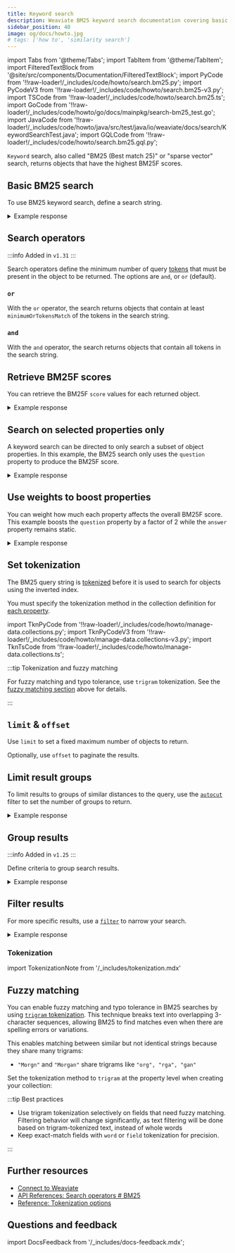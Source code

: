 ```yaml
---
title: Keyword search
description: Weaviate BM25 keyword search documentation covering basic queries, search operators, scoring, property targeting, weighting, tokenization, filtering and fuzzy matching.
sidebar_position: 40
image: og/docs/howto.jpg
# tags: ['how to', 'similarity search']
---
```


import Tabs from '@theme/Tabs';
import TabItem from '@theme/TabItem';
import FilteredTextBlock from '@site/src/components/Documentation/FilteredTextBlock';
import PyCode from '!!raw-loader!/\_includes/code/howto/search.bm25.py';
import PyCodeV3 from '!!raw-loader!/\_includes/code/howto/search.bm25-v3.py';
import TSCode from '!!raw-loader!/\_includes/code/howto/search.bm25.ts';
import GoCode from '!!raw-loader!/\_includes/code/howto/go/docs/mainpkg/search-bm25_test.go';
import JavaCode from '!!raw-loader!/\_includes/code/howto/java/src/test/java/io/weaviate/docs/search/KeywordSearchTest.java';
import GQLCode from '!!raw-loader!/\_includes/code/howto/search.bm25.gql.py';

`Keyword` search, also called "BM25 (Best match 25)" or "sparse vector" search, returns objects that have the highest BM25F scores.

## Basic BM25 search

To use BM25 keyword search, define a search string.

<Tabs className="code" groupId="languages">
  <TabItem value="py" label="Python">
    <FilteredTextBlock
      text={PyCode}
      startMarker="# BM25BasicPython"
      endMarker="# END BM25BasicPython"
      language="python"
    />
  </TabItem>


  <TabItem value="ts" label="JavaScript/TypeScript">
    <FilteredTextBlock
      text={TSCode}
      startMarker="// START Basic"
      endMarker="// END Basic"
      language="ts"
    />
  </TabItem>


   <TabItem value="go" label="Go">
    <FilteredTextBlock
      text={GoCode}
      startMarker="// START Basic"
      endMarker="// END Basic"
      language="go"
    />
  </TabItem>

  <TabItem value="java" label="Java">
    <FilteredTextBlock
      text={JavaCode}
      startMarker="// START Basic"
      endMarker="// END Basic"
      language="java"
    />
  </TabItem>

  <TabItem value="graphql" label="GraphQL">
    <FilteredTextBlock
      text={PyCodeV3}
      startMarker="# BM25BasicGraphQL"
      endMarker="# END BM25BasicGraphQL"
      language="graphql"
    />
  </TabItem>
</Tabs>

<details>
  <summary>Example response</summary>

The response is like this:

<FilteredTextBlock
  text={PyCodeV3}
  startMarker="# Expected BM25Basic results"
  endMarker="# END Expected BM25Basic results"
  language="json"
/>

</details>

## Search operators

:::info Added in `v1.31`
:::

Search operators define the minimum number of query [tokens](#set-tokenization) that must be present in the object to be returned. The options are `and`, or `or` (default).

### `or`

With the `or` operator, the search returns objects that contain at least `minimumOrTokensMatch` of the tokens in the search string.

<Tabs className="code" groupId="languages">
  <TabItem value="py" label="Python">
    <FilteredTextBlock
      text={PyCode}
      startMarker="# START BM25OperatorOrWithMin"
      endMarker="# END BM25OperatorOrWithMin"
      language="python"
    />
  </TabItem>
  <TabItem value="graphql" label="GraphQL">
    <FilteredTextBlock
      text={GQLCode}
      startMarker="# START BM25OperatorOrWithMin"
      endMarker="# END BM25OperatorOrWithMin"
      language="python"
    />
  </TabItem>
</Tabs>

### `and`

With the `and` operator, the search returns objects that contain all tokens in the search string.

<Tabs className="code" groupId="languages">
  <TabItem value="py" label="Python">
    <FilteredTextBlock
      text={PyCode}
      startMarker="# START BM25OperatorAnd"
      endMarker="# END BM25OperatorAnd"
      language="python"
    />
  </TabItem>
  <TabItem value="graphql" label="GraphQL">
    <FilteredTextBlock
      text={GQLCode}
      startMarker="# START BM25OperatorAnd"
      endMarker="# END BM25OperatorAnd"
      language="python"
    />
  </TabItem>
</Tabs>

## Retrieve BM25F scores

You can retrieve the BM25F `score` values for each returned object.

<Tabs className="code" groupId="languages">
  <TabItem value="py" label="Python">
    <FilteredTextBlock
      text={PyCode}
      startMarker="# BM25WithScorePython"
      endMarker="# END BM25WithScorePython"
      language="python"
    />
  </TabItem>


  <TabItem value="ts" label="JavaScript/TypeScript">
    <FilteredTextBlock
      text={TSCode}
      startMarker="// START Score"
      endMarker="// END Score"
      language="ts"
    />
  </TabItem>


  <TabItem value="go" label="Go">
    <FilteredTextBlock
      text={GoCode}
      startMarker="// START Score"
      endMarker="// END Score"
      language="go"
    />
  </TabItem>

  <TabItem value="java" label="Java">
    <FilteredTextBlock
      text={JavaCode}
      startMarker="// START Score"
      endMarker="// END Score"
      language="java"
    />
  </TabItem>

  <TabItem value="graphql" label="GraphQL">
    <FilteredTextBlock
      text={PyCodeV3}
      startMarker="# BM25WithScoreGraphQL"
      endMarker="# END BM25WithScoreGraphQL"
      language="graphql"
    />
  </TabItem>
</Tabs>

<details>
  <summary>Example response</summary>

The response is like this:

<FilteredTextBlock
  text={PyCodeV3}
  startMarker="# Expected BM25WithScore results"
  endMarker="# END Expected BM25WithScore results"
  language="json"
/>

</details>

## Search on selected properties only

A keyword search can be directed to only search a subset of object properties. In this example, the BM25 search only uses the `question` property to produce the BM25F score.

<Tabs className="code" groupId="languages">
  <TabItem value="py" label="Python">
    <FilteredTextBlock
      text={PyCode}
      startMarker="# BM25WithPropertiesPython"
      endMarker="# END BM25WithPropertiesPython"
      language="python"
    />
  </TabItem>


  <TabItem value="ts" label="JavaScript/TypeScript">
    <FilteredTextBlock
      text={TSCode}
      startMarker="// START Properties"
      endMarker="// END Properties"
      language="ts"
    />
  </TabItem>


  <TabItem value="go" label="Go">
    <FilteredTextBlock
      text={GoCode}
      startMarker="// START Properties"
      endMarker="// END Properties"
      language="go"
    />
  </TabItem>

  <TabItem value="java" label="Java">
    <FilteredTextBlock
      text={JavaCode}
      startMarker="// START Properties"
      endMarker="// END Properties"
      language="java"
    />
  </TabItem>

  <TabItem value="graphql" label="GraphQL">
    <FilteredTextBlock
      text={PyCodeV3}
      startMarker="# BM25WithPropertiesGraphQL"
      endMarker="# END BM25WithPropertiesGraphQL"
      language="graphql"
    />
  </TabItem>
</Tabs>

<details>
  <summary>Example response</summary>

The response is like this:

<FilteredTextBlock
  text={PyCodeV3}
  startMarker="# Expected BM25WithProperties results"
  endMarker="# END Expected BM25WithProperties results"
  language="json"
/>

</details>

## Use weights to boost properties

You can weight how much each property affects the overall BM25F score. This example boosts the `question` property by a factor of 2 while the `answer` property remains static.

<Tabs className="code" groupId="languages">
  <TabItem value="py" label="Python">
    <FilteredTextBlock
      text={PyCode}
      startMarker="# BM25WithBoostedPropertiesPython"
      endMarker="# END BM25WithBoostedPropertiesPython"
      language="python"
    />
  </TabItem>


  <TabItem value="ts" label="JavaScript/TypeScript">
    <FilteredTextBlock
      text={TSCode}
      startMarker="// START Boost"
      endMarker="// END Boost"
      language="ts"
    />
  </TabItem>


  <TabItem value="java" label="Java">
    <FilteredTextBlock
      text={JavaCode}
      startMarker="// START Boost"
      endMarker="// END Boost"
      language="java"
    />
  </TabItem>

  <TabItem value="go" label="Go">
    <FilteredTextBlock
      text={GoCode}
      startMarker="// START Boost"
      endMarker="// END Boost"
      language="go"
    />
  </TabItem>

  <TabItem value="graphql" label="GraphQL">
    <FilteredTextBlock
      text={PyCodeV3}
      startMarker="# BM25WithBoostedPropertiesGraphQL"
      endMarker="# END BM25WithBoostedPropertiesGraphQL"
      language="graphql"
    />
  </TabItem>
</Tabs>

<details>
  <summary>Example response</summary>

The response is like this:

<FilteredTextBlock
  text={PyCodeV3}
  startMarker="# Expected BM25WithBoostedProperties results"
  endMarker="# END Expected BM25WithBoostedProperties results"
  language="json"
/>

</details>

## Set tokenization

The BM25 query string is [tokenized](../config-refs/collections.mdx#tokenization) before it is used to search for objects using the inverted index.

You must specify the tokenization method in the collection definition for [each property](../manage-collections/vector-config.mdx#property-level-settings).

import TknPyCode from '!!raw-loader!/\_includes/code/howto/manage-data.collections.py';
import TknPyCodeV3 from '!!raw-loader!/\_includes/code/howto/manage-data.collections-v3.py';
import TknTsCode from '!!raw-loader!/\_includes/code/howto/manage-data.collections.ts';

<Tabs className="code" groupId="languages">
  <TabItem value="py" label="Python">
    <FilteredTextBlock
      text={TknPyCode}
      startMarker="# START PropModuleSettings"
      endMarker="# END PropModuleSettings"
      language="py"
    />
  </TabItem>


  <TabItem value="ts" label="JavaScript/TypeScript">
    <FilteredTextBlock
      text={TknTsCode}
      startMarker="// START PropModuleSettings"
      endMarker="// END PropModuleSettings"
      language="ts"
    />
  </TabItem>


  <TabItem value="java" label="Java">
    <FilteredTextBlock
      text={JavaCode}
      startMarker="// START PropModuleSettings"
      endMarker="// END PropModuleSettings"
      language="java"
    />
  </TabItem>
</Tabs>

:::tip Tokenization and fuzzy matching

For fuzzy matching and typo tolerance, use `trigram` tokenization. See the [fuzzy matching section](#fuzzy-matching) above for details.

:::

## `limit` & `offset`

Use `limit` to set a fixed maximum number of objects to return.

Optionally, use `offset` to paginate the results.

<Tabs className="code" groupId="languages">
  <TabItem value="py" label="Python">
    <FilteredTextBlock
      text={PyCode}
      startMarker="# START limit Python"
      endMarker="# END limit Python"
      language="py"
    />
  </TabItem>


  <TabItem value="ts" label="JavaScript/TypeScript">
    <FilteredTextBlock
      text={TSCode}
      startMarker="// START limit"
      endMarker="// END limit"
      language="ts"
    />
  </TabItem>


  <TabItem value="go" label="Go">
    <FilteredTextBlock
      text={GoCode}
      startMarker="// START limit"
      endMarker="// END limit"
      language="go"
    />
  </TabItem>

  <TabItem value="java" label="Java">
    <FilteredTextBlock
      text={JavaCode}
      startMarker="// START limit"
      endMarker="// END limit"
      language="java"
    />
  </TabItem>

  <TabItem value="graphql" label="GraphQL">
    <FilteredTextBlock
      text={PyCodeV3}
      startMarker="# START limit GraphQL"
      endMarker="# END limit GraphQL"
      language="graphql"
    />
  </TabItem>
</Tabs>

## Limit result groups

To limit results to groups of similar distances to the query, use the [`autocut`](../api/graphql/additional-operators.md#autocut) filter to set the number of groups to return.

<Tabs className="code" groupId="languages">
  <TabItem value="py" label="Python">
    <FilteredTextBlock
      text={PyCode}
      startMarker="# START autocut Python"
      endMarker="# END autocut Python"
      language="py"
    />
  </TabItem>


  <TabItem value="ts" label="JavaScript/TypeScript">
    <FilteredTextBlock
      text={TSCode}
      startMarker="// START autocut"
      endMarker="// END autocut"
      language="ts"
    />
  </TabItem>


  <TabItem value="go" label="Go">
    <FilteredTextBlock
      text={GoCode}
      startMarker="// START autocut"
      endMarker="// END autocut"
      language="go"
    />
  </TabItem>

  <TabItem value="java" label="Java">
    <FilteredTextBlock
      text={JavaCode}
      startMarker="// START autocut"
      endMarker="// END autocut"
      language="java"
    />
  </TabItem>

  <TabItem value="graphql" label="GraphQL">
    <FilteredTextBlock
      text={PyCodeV3}
      startMarker="# START autocut GraphQL"
      endMarker="# END autocut GraphQL"
      language="graphql"
    />
  </TabItem>
</Tabs>

<details>
  <summary>Example response</summary>

The response is like this:

<FilteredTextBlock
  text={PyCodeV3}
  startMarker="# START Expected autocut results"
  endMarker="# END Expected autocut results"
  language="json"
/>

</details>

## Group results

:::info Added in `v1.25`
:::

Define criteria to group search results.

<Tabs className="code" groupId="languages">
  <TabItem value="py" label="Python">
    <FilteredTextBlock
      text={PyCode}
      startMarker="# START BM25GroupByPy4"
      endMarker="# END BM25GroupByPy4"
      language="py"
    />
  </TabItem>

  <TabItem value="java" label="Java">
    <FilteredTextBlock
      text={JavaCode}
      startMarker="// START BM25GroupBy"
      endMarker="// END BM25GroupBy"
      language="java"
    />
  </TabItem>
</Tabs>

<details>
  <summary>Example response</summary>

The response is like this:

```
'Jeopardy!'
'Double Jeopardy!'
```

</details>

## Filter results

For more specific results, use a [`filter`](../api/graphql/filters.md) to narrow your search.

<Tabs className="code" groupId="languages">
  <TabItem value="py" label="Python">
    <FilteredTextBlock
      text={PyCode}
      startMarker="# BM25WithFilterPython"
      endMarker="# END BM25WithFilterPython"
      language="python"
    />
  </TabItem>


  <TabItem value="ts" label="JavaScript/TypeScript">
    <FilteredTextBlock
      text={TSCode}
      startMarker="// START Filter"
      endMarker="// END Filter"
      language="ts"
    />
  </TabItem>


  <TabItem value="go" label="Go">
    <FilteredTextBlock
      text={GoCode}
      startMarker="// START Filter"
      endMarker="// END Filter"
      language="go"
    />
  </TabItem>

  <TabItem value="java" label="Java">
    <FilteredTextBlock
      text={JavaCode}
      startMarker="// START Filter"
      endMarker="// END Filter"
      language="java"
    />
  </TabItem>

  <TabItem value="graphql" label="GraphQL">
    <FilteredTextBlock
      text={PyCodeV3}
      startMarker="# BM25WithFilterGraphQL"
      endMarker="# END BM25WithFilterGraphQL"
      language="graphql"
    />
  </TabItem>
</Tabs>

<details>
  <summary>Example response</summary>

The response is like this:

<FilteredTextBlock
  text={PyCodeV3}
  startMarker="# Expected BM25WithFilter results"
  endMarker="# END Expected BM25WithFilter results"
  language="json"
/>

</details>

### Tokenization

import TokenizationNote from '/\_includes/tokenization.mdx'

<TokenizationNote />

## Fuzzy matching

You can enable fuzzy matching and typo tolerance in BM25 searches by using [`trigram` tokenization](../config-refs/collections.mdx#tokenization). This technique breaks text into overlapping 3-character sequences, allowing BM25 to find matches even when there are spelling errors or variations.

This enables matching between similar but not identical strings because they share many trigrams:

- `"Morgn"` and `"Morgan"` share trigrams like `"org", "rga", "gan"`

Set the tokenization method to `trigram` at the property level when creating your collection:

<Tabs className="code" groupId="languages">
  <TabItem value="py" label="Python">
    <FilteredTextBlock
      text={TknPyCode}
      startMarker="# START TrigramTokenization"
      endMarker="# END TrigramTokenization"
      language="py"
    />
  </TabItem>
  <TabItem value="ts" label="JavaScript/TypeScript">
    <FilteredTextBlock
      text={TknTsCode}
      startMarker="// START TrigramTokenization"
      endMarker="// END TrigramTokenization"
      language="ts"
    />
  </TabItem>
</Tabs>

:::tip Best practices

- Use trigram tokenization selectively on fields that need fuzzy matching. Filtering behavior will change significantly, as text filtering will be done based on trigram-tokenized text, instead of whole words
- Keep exact-match fields with `word` or `field` tokenization for precision. 

:::


## Further resources

- [Connect to Weaviate](../connections/index.mdx)
- [API References: Search operators # BM25](../api/graphql/search-operators.md#bm25)
- [Reference: Tokenization options](../config-refs/collections.mdx#tokenization)

## Questions and feedback

import DocsFeedback from '/\_includes/docs-feedback.mdx';

<DocsFeedback/>
